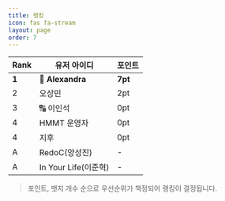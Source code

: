 ```yaml
---
title: 랭킹
icon: fas fa-stream
layout: page
order: 7
---
```



|Rank|유저 아이디|포인트|
|----|--------|-----|
|**1**|👑 **Alexandra**|**7pt**|
|2|오상민|2pt|
|3|🔠 이인석|0pt|
|4|HMMT 운영자|0pt|
|4|지후|0pt|
|A|RedoC(양성진)|-|
|A|In Your Life(이준혁)|-|

> 포인트, 뱃지 개수 순으로 우선순위가 책정되어 랭킹이 결정됩니다.
